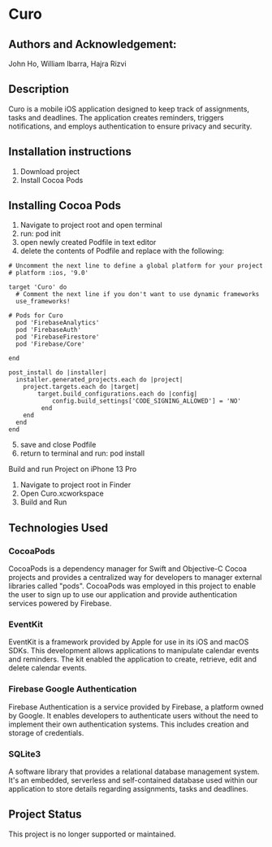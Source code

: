 # Curo
## Authors and Acknowledgement: 
John Ho, William Ibarra, Hajra Rizvi 

## Description
Curo is a mobile iOS application designed to keep track of assignments, tasks and deadlines. 
The application creates reminders, triggers notifications, and employs authentication to ensure privacy and security. 

## Installation instructions
1. Download project
2. Install Cocoa Pods  

## Installing Cocoa Pods
1. Navigate to project root and open terminal
2. run: pod init
3. open newly created Podfile in text editor
4. delete the contents of Podfile and replace with the following: 
```
# Uncomment the next line to define a global platform for your project
# platform :ios, '9.0'

target 'Curo' do
  # Comment the next line if you don't want to use dynamic frameworks
  use_frameworks!

# Pods for Curo
  pod 'FirebaseAnalytics'
  pod 'FirebaseAuth'
  pod 'FirebaseFirestore'
  pod 'Firebase/Core'

end

post_install do |installer|
  installer.generated_projects.each do |project|
    project.targets.each do |target|
        target.build_configurations.each do |config|
            config.build_settings['CODE_SIGNING_ALLOWED'] = 'NO'
         end
    end
  end
end
```
5. save and close Podfile
6. return to terminal and run: pod install
 
Build and run Project on iPhone 13 Pro
1. Navigate to project root in Finder
2. Open Curo.xcworkspace
3. Build and Run

## Technologies Used 
### CocoaPods  
CocoaPods is a dependency manager for Swift and Objective-C Cocoa projects and provides a centralized way for developers to manager external libraries called "pods". 
CocoaPods was employed in this project to enable the user to sign up to use our application and provide authentication services powered by Firebase. 

### EventKit 
EventKit is a framework provided by Apple for use in its iOS and macOS SDKs. 
This development allows applications to manipulate calendar events and reminders. 
The kit enabled the application to create, retrieve, edit and delete calendar events. 

### Firebase Google Authentication 
Firebase Authentication is a service provided by Firebase, a platform owned by Google. 
It enables developers to authenticate users without the need to implement their own authentication systems. 
This includes creation and storage of credentials. 

### SQLite3 
A software library that provides a relational database management system. 
It's an embedded, serverless and self-contained database used within our application to store details regarding assignments, tasks and deadlines. 

## Project Status
This project is no longer supported or maintained. 
